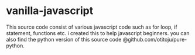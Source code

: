 # vanilla-javascript
This source code consist of various javascript code such as for loop, if statement, functions etc. i created this to help javascript beginners. you can also find the python version of this source code @github.com/otitoju/pure-python.